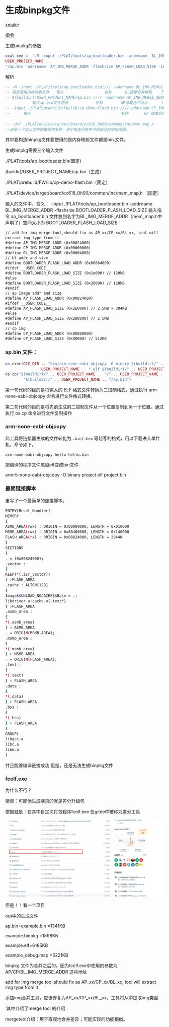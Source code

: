 # 生成binpkg文件

[xmake ](%E7%94%9F%E6%88%90binpkg%E6%96%87%E4%BB%B6%206fa058bffcf840de9177881ab4947f2b/xmake%2061d0aa1784e54330a2fc6eb87d7c7ac8.md)

[指令](%E7%94%9F%E6%88%90binpkg%E6%96%87%E4%BB%B6%206fa058bffcf840de9177881ab4947f2b/%E6%8C%87%E4%BB%A4%20ee2a16e889e1482383a62b13638245f7.md)

生成binpkg的参数

```lua
ocal cmd =  "-M -input ./PLAT/tools/ap_bootloader.bin -addrname  BL_IMG_MERGE_ADDR -flashsize BOOTLOADER_FLASH_LOAD_SIZE -input $(buildir)/" ..
USER_PROJECT_NAME ..
"/ap.bin -addrname  AP_IMG_MERGE_ADDR -flashsize AP_FLASH_LOAD_SIZE -input ./PLAT/prebuild/FW/lib/cp-demo-flash.bin -addrname CP_IMG_MERGE_ADDR -flashsize CP_FLASH_LOAD_SIZE -def ./PLAT/device/target/board/ec618_0h00/common/inc/mem_map.h "
```

解析

```lua
-- -M -input ./PLAT/tools/ap_bootloader.bin//// -addrname BL_IMG_MERGE_ADDR ////-flashsize BOOTLOADER_FLASH_LOAD_SIZE
-- 指定使用内存映射文件   输入                  名称      BL镜像合并地址    flash大小   BOOTLOADER在flash中加载地址
-- $(buildir)/USER_PROJECT_NAME/ap.bin //// -addrname AP_IMG_MERGE_ADDR//// -flashsize AP_FLASH_LOAD_SIZE
--          输入ap.bin文件路径            名称        AP惊醒合并地址      flash大小  AP flash加载地址
-- -input ./PLAT/prebuild/FW/lib/cp-demo-flash.bin ////-addrname CP_IMG_MERGE_ADDR //// -flashsize CP_FLASH_LOAD_SIZE 
--      输入                                        名称       CP 镜像合并地址    flash大小      CP在flash中加载地址

-- -def ./PLAT/device/target/board/ec618_0h00/common/inc/mem_map.h 
--这是一个定义文件的路径和名称，用于指定闪存中不同部分的地址范围。
```

其中要构造binpkg文件要使用的是内存映射文件都是bin.文件。

生成binpkg需要三个输入文件 

./PLAT/tools/ap_bootloader.bin(固定)

(buildir)/USER_PROJECT_NAME/ap.bin（生成）

./PLAT/prebuild/FW/lib/cp-demo-flash.bin（固定）

 ./PLAT/device/target/board/ec618_0h00/common/inc/mem_map.h （固定）

输入的文件中，含义：
-input ./PLAT/tools/ap_bootloader.bin -addrname  BL_IMG_MERGE_ADDR -flashsize BOOTLOADER_FLASH_LOAD_SIZE
输入指令 ap_bootloader.bin 文件放到名字为BL_IMG_MERGE_ADDR（mem_map.h中声明了）空间大小为 BOOTLOADER_FLASH_LOAD_SIZE

```
// add for img merge tool,should fix as AP_xx/CP_xx/BL_xx, tool will extract img type from it
#define AP_IMG_MERGE_ADDR (0x00024000)
#define CP_IMG_MERGE_ADDR (0x00000000)
#define BL_IMG_MERGE_ADDR (0x00004000)
// bl addr and size
#define BOOTLOADER_FLASH_LOAD_ADDR (0x00804000)
#ifdef __USER_CODE__
#define BOOTLOADER_FLASH_LOAD_SIZE (0x1e000) // 120kB
#else
#define BOOTLOADER_FLASH_LOAD_SIZE (0x20000) // 128kB
#endif
// ap image addr and size
#define AP_FLASH_LOAD_ADDR (0x00824000)
#ifdef __USER_CODE__
#define AP_FLASH_LOAD_SIZE (0x2E0000) // 2.5MB + 384KB
#else
#define AP_FLASH_LOAD_SIZE (0x280000) // 2.5MB
#endif
// cp img
#define CP_FLASH_LOAD_ADDR (0x00800000)
#define CP_FLASH_LOAD_SIZE (0x80000) // 512KB

```

### ap.bin 文件：

```lua
os.exec(GCC_DIR .. "bin/arm-none-eabi-objcopy -O binary $(buildir)/" .. USER_PROJECT_NAME .. "/" ..
                USER_PROJECT_NAME .. ".elf $(buildir)/" .. USER_PROJECT_NAME .. "/" .. USER_PROJECT_NAME .. ".bin")
os.cp("$(buildir)/" .. USER_PROJECT_NAME .. "/" .. USER_PROJECT_NAME .. ".bin",
        "$(buildir)/" .. USER_PROJECT_NAME .. "/ap.bin")
```

第一句代码的目的是将输入的 ELF 格式文件转换为二进制格式，通过执行 arm-none-eabi-objcopy 命令进行文件格式转换。

第二句代码的目的是将先前生成的二进制文件从一个位置复制到另一个位置。通过执行 os.cp 命令进行文件复制操作

### arm-none-eabi-objcopy

此工具将链接器生成的文件转化为 `.bin/.hex` 等烧写的格式，用以下载进入单片机，命令如下。

```
arm-none-eabi-objcopy hello hello.bin
```

把编译的程序文件尾缀elf变成bin文件

armr5-none-eabi-objcopy -O binary project.elf project.bin

### 最简链接脚本

重写了一个最简单的连接脚本。

```bash
ENTRY(Reset_Handler)
MEMORY
{
ASMB_AREA(rwx) : ORIGIN = 0x00000000, LENGTH = 0x010000
MSMB_AREA(rwx) : ORIGIN = 0x00400000, LENGTH = 0x140000
FLASH_AREA(rx) : ORIGIN = 0x00824000, LENGTH = 2944K
}
SECTIONS
{
. = (0x00824000);
.vector :
{
KEEP(*(.isr_vector))
} >FLASH_AREA
.cache : ALIGN(128)
{
Image$$UNLOAD_NOCACHE$$Base = .;
libdriver.a:cache.o(.text*)
} >FLASH_AREA
.asmb_area :
{
*(.asmb_area)
} > ASMB_AREA
. = ORIGIN(MSMB_AREA);
.msmb_area :
{
*(.msmb_area)
} > MSMB_AREA
. = ORIGIN(FLASH_AREA);
.text :
{
*(.text)
} > FLASH_AREA
.data :
{
*(.data)
} > FLASH_AREA
.bss :
{
*(.bss)
} > FLASH_AREA
}
GROUP(
libgcc.a
libc.a
libm.a
)
```

并且能够编译链接成功  但是，还是无法生成binpkg文件

### fcelf.exe

为什么不行？

猜测：可能他生成烧录的就是差分升级包

依据就是：在其中自定义打包程序fcelf.exe 在gitee中被称为差分工具

![Untitled](%E7%94%9F%E6%88%90binpkg%E6%96%87%E4%BB%B6%206fa058bffcf840de9177881ab4947f2b/Untitled.png)

但是！！看一个项目

out中的生成文件

ap.bin=example.bin =1341KB

example.binpkg =1898KB

example.elf=6185KB

example_debug.map =5221KB

binpkg 文件为合并之后的。因为fcelf.exe中使用的参数为AP/CP/BL_IMG_MERGE_ADDR 这些地址

add for img merge tool,should fix as AP_xx/CP_xx/BL_xx, tool will extract img type from it

添加img合并工具，应该修复为AP_xx/CP_xx/BL_xx，工具将从中提取img类型

’其中介绍了merge tool 的介绍

mergetool介绍：用于直观地合并差异；可能实现的功能相似。